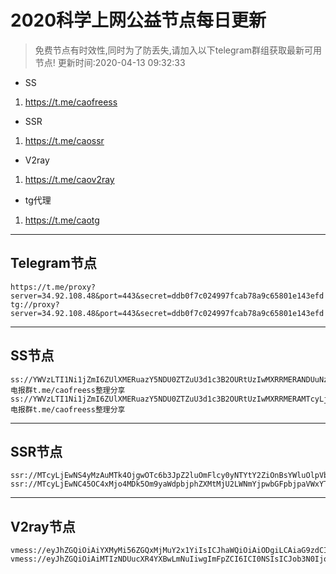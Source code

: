 
# 2020科学上网公益节点每日更新

> 免费节点有时效性,同时为了防丢失,请加入以下telegram群组获取最新可用节点!
更新时间:2020-04-13 09:32:33

- SS     
1. https://t.me/caofreess
- SSR
1. https://t.me/caossr
- V2ray
1. https://t.me/caov2ray
- tg代理
1. https://t.me/caotg
----------


## Telegram节点

```
https://t.me/proxy?server=34.92.108.48&port=443&secret=ddb0f7c024997fcab78a9c65801e143efd
tg://proxy?server=34.92.108.48&port=443&secret=ddb0f7c024997fcab78a9c65801e143efd
```

----------


## SS节点

```
ss://YWVzLTI1Ni1jZmI6ZUlXMERuazY5NDU0ZTZuU3d1c3B2OURtUzIwMXRRMERANDUuNzkuMTE1LjI0NDo4MDk3#电报群t.me/caofreess整理分享
ss://YWVzLTI1Ni1jZmI6ZUlXMERuazY5NDU0ZTZuU3d1c3B2OURtUzIwMXRRMERAMTcyLjEwNC4xMDEuMjAxOjgwOTk=#电报群t.me/caofreess整理分享

```
----------


## SSR节点

```
ssr://MTcyLjEwNS4yMzAuMTk4OjgwOTc6b3JpZ2luOmFlcy0yNTYtY2ZiOnBsYWluOlpVbFhNRVJ1YXpZNU5EVTBaVFp1VTNkMWMzQjJPVVJ0VXpJd01YUlJNRVE9Lz9vYmZzcGFyYW09JnByb3RvcGFyYW09JnJlbWFya3M9NTVTMTVvcWw1NzZrZEM1dFpTOWpZVzl6YzNMbWxiVG5rSWJsaUlia3Vxcz0mZ3JvdXA9NWJDUDZJMko1WVdONkxTNWMzTnk2SXFDNTRLNTU3dUU=
ssr://MTcyLjEwNC45OC4xMjo4MDk5Om9yaWdpbjphZXMtMjU2LWNmYjpwbGFpbjpaVWxYTUVSdWF6WTVORFUwWlRadVUzZDFjM0IyT1VSdFV6SXdNWFJSTUVRPS8_b2Jmc3BhcmFtPSZwcm90b3BhcmFtPSZyZW1hcmtzPTU1UzE1b3FsNTc2a2RDNXRaUzlqWVc5emMzTG1sYlRua0libGlJYmt1cXM9Jmdyb3VwPTViQ1A2STJKNVlXTjZMUzVjM055NklxQzU0SzU1N3VF

```
----------



## V2ray节点
```
vmess://eyJhZGQiOiAiYXMyMi56ZGQxMjMuY2x1YiIsICJhaWQiOiAiODgiLCAiaG9zdCI6ICJhczIyLnpkZDEyMy5jbHViIiwgImlkIjogImI2MDg2OTcxLWQ0N2ItNDFiOS04NzMwLWFiMTAxZjNmYzk5ZSIsICJuZXQiOiAid3MiLCAicGF0aCI6ICIvN2UyMjMxMzkvIiwgInBvcnQiOiAiNTU1IiwgInBzIjogIlx1NzUzNVx1NjJhNVx1N2ZhNHQubWUvY2FvdjJyYXlcdTY1NzRcdTc0MDZcdTUyMDZcdTRlYWIiLCAidGxzIjogInRscyIsICJ0eXBlIjogIm5vbmUiLCAidiI6ICIyIn0=
vmess://eyJhZGQiOiAiMTIzNDUucXR4YXBwLmNuIiwgImFpZCI6ICI0NSIsICJob3N0IjogIjEyMzQ1LnF0eGFwcC5jbiIsICJpZCI6ICI0YzdiMTFiYy04N2I4LTRmYmQtODQ4Yi1kMGUyNTRhZTFiODYiLCAibmV0IjogIndzIiwgInBhdGgiOiAiL2MzMWVkZDQ0LyIsICJwb3J0IjogIjg4NzYiLCAicHMiOiAiXHU3NTM1XHU2MmE1XHU3ZmE0dC5tZS9jYW92MnJheVx1NjU3NFx1NzQwNlx1NTIwNlx1NGVhYiIsICJ0bHMiOiAidGxzIiwgInR5cGUiOiAibm9uZSIsICJ2IjogIjIifQ==

```



